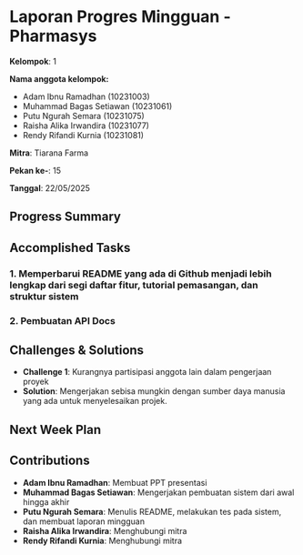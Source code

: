 # Laporan Progres Mingguan - Pharmasys

**Kelompok**: 1

**Nama anggota kelompok:**
- Adam Ibnu Ramadhan (10231003)
- Muhammad Bagas Setiawan (10231061)
- Putu Ngurah Semara (10231075)
- Raisha Alika Irwandira (10231077)
- Rendy Rifandi Kurnia (10231081)

**Mitra**: Tiarana Farma

**Pekan ke-**: 15

**Tanggal**: 22/05/2025

## Progress Summary


## Accomplished Tasks
 ### 1. Memperbarui README yang ada di Github menjadi lebih lengkap dari segi daftar fitur, tutorial pemasangan, dan struktur sistem 
 ### 2. Pembuatan API Docs 

## Challenges & Solutions
- **Challenge 1**: Kurangnya partisipasi anggota lain dalam pengerjaan proyek
- **Solution**: Mengerjakan sebisa mungkin dengan sumber daya manusia yang ada untuk menyelesaikan projek.

## Next Week Plan

## Contributions
- **Adam Ibnu Ramadhan**: Membuat PPT presentasi
- **Muhammad Bagas Setiawan**:  Mengerjakan pembuatan sistem dari awal hingga akhir
- **Putu Ngurah Semara**: Menulis README, melakukan tes pada sistem, dan membuat laporan mingguan 
- **Raisha Alika Irwandira**:  Menghubungi mitra
- **Rendy Rifandi Kurnia**: Menghubungi mitra
